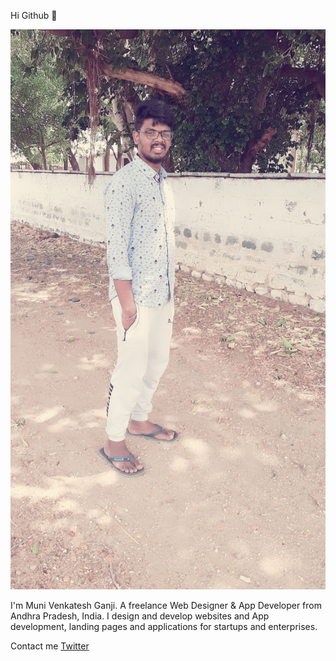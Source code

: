 Hi Github 👋

![alt text](https://github.com/MuniVenkateshGanji/MuniVenkateshGanji/blob/master/pic.jpg?raw=true)

I'm Muni Venkatesh Ganji. A freelance Web Designer & App Developer from Andhra Pradesh, India. I design and develop websites and App development, landing pages and applications for startups and enterprises.

Contact me [Twitter](https://twitter.com/munigmvenkatesh)
